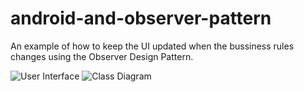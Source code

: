 # android-and-observer-pattern
An example of how to keep the UI updated when the bussiness rules changes using the Observer Design Pattern.

<img src="https://cloud.githubusercontent.com/assets/5488195/16362618/524b1630-3b8a-11e6-9acc-4103595320e9.PNG" alt="User Interface">

<img src="https://cloud.githubusercontent.com/assets/5488195/16362611/2261b5be-3b8a-11e6-905d-cbb9d5104028.png" alt="Class Diagram">
